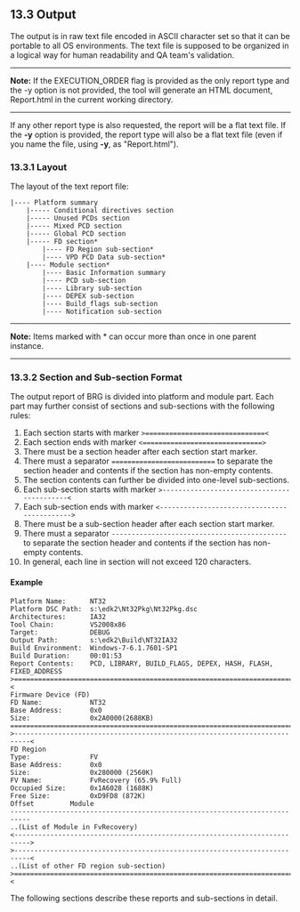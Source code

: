 <!--- @file
  13.3 Output

  Copyright (c) 2008-2017, Intel Corporation. All rights reserved.<BR>

  Redistribution and use in source (original document form) and 'compiled'
  forms (converted to PDF, epub, HTML and other formats) with or without
  modification, are permitted provided that the following conditions are met:

  1) Redistributions of source code (original document form) must retain the
     above copyright notice, this list of conditions and the following
     disclaimer as the first lines of this file unmodified.

  2) Redistributions in compiled form (transformed to other DTDs, converted to
     PDF, epub, HTML and other formats) must reproduce the above copyright
     notice, this list of conditions and the following disclaimer in the
     documentation and/or other materials provided with the distribution.

  THIS DOCUMENTATION IS PROVIDED BY TIANOCORE PROJECT "AS IS" AND ANY EXPRESS OR
  IMPLIED WARRANTIES, INCLUDING, BUT NOT LIMITED TO, THE IMPLIED WARRANTIES OF
  MERCHANTABILITY AND FITNESS FOR A PARTICULAR PURPOSE ARE DISCLAIMED. IN NO
  EVENT SHALL TIANOCORE PROJECT  BE LIABLE FOR ANY DIRECT, INDIRECT, INCIDENTAL,
  SPECIAL, EXEMPLARY, OR CONSEQUENTIAL DAMAGES (INCLUDING, BUT NOT LIMITED TO,
  PROCUREMENT OF SUBSTITUTE GOODS OR SERVICES; LOSS OF USE, DATA, OR PROFITS;
  OR BUSINESS INTERRUPTION) HOWEVER CAUSED AND ON ANY THEORY OF LIABILITY,
  WHETHER IN CONTRACT, STRICT LIABILITY, OR TORT (INCLUDING NEGLIGENCE OR
  OTHERWISE) ARISING IN ANY WAY OUT OF THE USE OF THIS DOCUMENTATION, EVEN IF
  ADVISED OF THE POSSIBILITY OF SUCH DAMAGE.

-->

## 13.3 Output

The output is in raw text file encoded in ASCII character set so that it can be
portable to all OS environments. The text file is supposed to be organized in a
logical way for human readability and QA team's validation.

**********
**Note:** If the EXECUTION_ORDER flag is provided as the only report type and
the -y option is not provided, the tool will generate an HTML document,
Report.html in the current working directory.
**********

If any other report type is also requested, the report will be a flat text
file. If the **-y** option is provided, the report type will also be a flat text
file (even if you name the file, using **-y**, as "Report.html").

### 13.3.1 Layout

The layout of the text report file:

```
|---- Platform summary
    |----- Conditional directives section
    |----- Unused PCDs section
    |----- Mixed PCD section
    |----- Global PCD section
    |----- FD section*
        |---- FD Region sub-section*
        |---- VPD PCD Data sub-section*
    |---- Module section*
        |---- Basic Information summary
        |---- PCD sub-section
        |---- Library sub-section
        |---- DEPEX sub-section
        |---- Build_flags sub-section
        |---- Notification sub-section
```

**********
**Note:** Items marked with * can occur more than once in one parent instance.
**********

### 13.3.2 Section and Sub-section Format

The output report of BRG is divided into platform and module part. Each part
may further consist of sections and sub-sections with the following rules:

1.  Each section starts with marker `>==============================<`
2.  Each section ends with marker `<==============================>`
3.  There must be a section header after each section start marker.
4.  There must a separator `==========================` to separate the section
    header and contents if the section has non-empty contents.
5.  The section contents can further be divided into one-level sub-sections.
6.  Each sub-section starts with marker
    `>-------------------------------------------<`
7.  Each sub-section ends with marker
    `<-------------------------------------------->`
8.  There must be a sub-section header after each section start marker.
9.  There must a separator `--------------------------------------------` to
    separate the section header and contents if the section has non-empty
    contents.
10. In general, each line in section will not exceed 120 characters.

#### Example

```
Platform Name:      NT32
Platform DSC Path:  s:\edk2\Nt32Pkg\Nt32Pkg.dsc
Architectures:      IA32
Tool Chain:         VS2008x86
Target:             DEBUG
Output Path:        s:\edk2\Build\NT32IA32
Build Environment:  Windows-7-6.1.7601-SP1
Build Duration:     00:01:53
Report Contents:    PCD, LIBRARY, BUILD_FLAGS, DEPEX, HASH, FLASH, FIXED_ADDRESS
>==========================================================================<
Firmware Device (FD)
FD Name:            NT32
Base Address:       0x0
Size:               0x2A0000(2688KB)
============================================================================
>--------------------------------------------------------------------------<
FD Region
Type:               FV
Base Address:       0x0
Size:               0x280000 (2560K)
FV Name:            FvRecovery (65.9% Full)
Occupied Size:      0x1A6028 (1688K)
Free Size:          0xD9FD8 (872K)
Offset         Module
---------------------------------------------------------------------------
..(List of Module in FvRecovery)
<-------------------------------------------------------------------------->
>--------------------------------------------------------------------------<
..(List of other FD region sub-section)
>==========================================================================<
```

The following sections describe these reports and sub-sections in detail.
